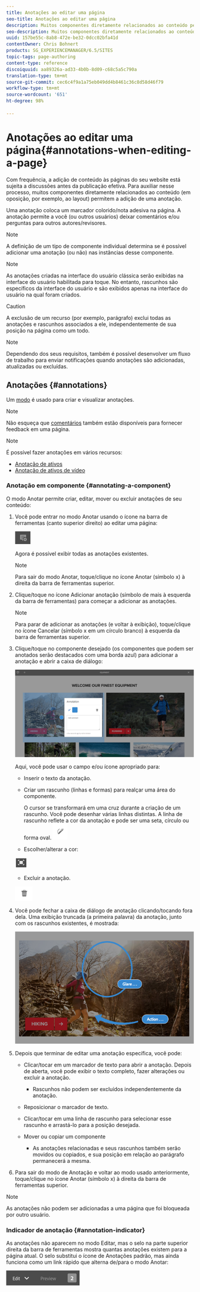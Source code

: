 ```yaml
---
title: Anotações ao editar uma página
seo-title: Anotações ao editar uma página
description: Muitos componentes diretamente relacionados ao conteúdo permitem que você adicione uma anotação
seo-description: Muitos componentes diretamente relacionados ao conteúdo permitem que você adicione uma anotação
uuid: 157be55c-8ab8-472e-be32-0dcc02bfa41d
contentOwner: Chris Bohnert
products: SG_EXPERIENCEMANAGER/6.5/SITES
topic-tags: page-authoring
content-type: reference
discoiquuid: aa89326a-ad33-4b0b-8d09-c68c5a5c790a
translation-type: tm+mt
source-git-commit: cec6c4f9a1a75eb049dd4b8461c36c8d58d46f79
workflow-type: tm+mt
source-wordcount: '651'
ht-degree: 98%

---
```



# Anotações ao editar uma página{#annotations-when-editing-a-page}

Com frequência, a adição de conteúdo às páginas do seu website está sujeita a discussões antes da publicação efetiva. Para auxiliar nesse processo, muitos componentes diretamente relacionados ao conteúdo (em oposição, por exemplo, ao layout) permitem a adição de uma anotação.

Uma anotação coloca um marcador colorido/nota adesiva na página. A anotação permite a você (ou outros usuários) deixar comentários e/ou perguntas para outros autores/revisores.

>[!NOTE]
>
>A definição de um tipo de componente individual determina se é possível adicionar uma anotação (ou não) nas instâncias desse componente.

>[!NOTE]
>
>As anotações criadas na interface do usuário clássica serão exibidas na interface do usuário habilitada para toque. No entanto, rascunhos são específicos da interface do usuário e são exibidos apenas na interface do usuário na qual foram criados.

>[!CAUTION]
>
>A exclusão de um recurso (por exemplo, parágrafo) exclui todas as anotações e rascunhos associados a ele, independentemente de sua posição na página como um todo.

>[!NOTE]
>
>Dependendo dos seus requisitos, também é possível desenvolver um fluxo de trabalho para enviar notificações quando anotações são adicionadas, atualizadas ou excluídas.

## Anotações {#annotations}

Um [modo](/help/sites-authoring/author-environment-tools.md#page-modes) é usado para criar e visualizar anotações.

>[!NOTE]
>
>Não esqueça que [comentários](/help/sites-authoring/basic-handling.md#timeline) também estão disponíveis para fornecer feedback em uma página.

>[!NOTE]
>
>É possível fazer anotações em vários recursos:
>
>* [Anotação de ativos](/help/assets/manage-assets.md#annotating)
>* [Anotação de ativos de vídeo](/help/assets/managing-video-assets.md#annotate-video-assets)

>



### Anotação em componente {#annotating-a-component}

O modo Anotar permite criar, editar, mover ou excluir anotações de seu conteúdo:

1. Você pode entrar no modo Anotar usando o ícone na barra de ferramentas (canto superior direito) ao editar uma página:

   ![](do-not-localize/screen_shot_2018-03-22at110414.png)

   Agora é possível exibir todas as anotações existentes.

   >[!NOTE]
   >
   >Para sair do modo Anotar, toque/clique no ícone Anotar (símbolo x) à direita da barra de ferramentas superior.

1. Clique/toque no ícone Adicionar anotação (símbolo de mais à esquerda da barra de ferramentas) para começar a adicionar as anotações.

   >[!NOTE]
   >
   >Para parar de adicionar as anotações (e voltar à exibição), toque/clique no ícone Cancelar (símbolo x em um círculo branco) à esquerda da barra de ferramentas superior.

1. Clique/toque no componente desejado (os componentes que podem ser anotados serão destacados com uma borda azul) para adicionar a anotação e abrir a caixa de diálogo:

   ![screen_shot_2018-03-22at110606](assets/screen_shot_2018-03-22at110606.png)

   Aqui, você pode usar o campo e/ou ícone apropriado para:

   * Inserir o texto da anotação.
   * Criar um rascunho (linhas e formas) para realçar uma área do componente.

      O cursor se transformará em uma cruz durante a criação de um rascunho. Você pode desenhar várias linhas distintas. A linha de rascunho reflete a cor da anotação e pode ser uma seta, círculo ou forma oval.
   ![](do-not-localize/screen_shot_2018-03-22at110640.png)

   * Escolher/alterar a cor:

   ![](do-not-localize/chlimage_1-19.png)

   * Excluir a anotação.

   ![](do-not-localize/screen_shot_2018-03-22at110647.png)

1. Você pode fechar a caixa de diálogo de anotação clicando/tocando fora dela. Uma exibição truncada (a primeira palavra) da anotação, junto com os rascunhos existentes, é mostrada:

   ![screen_shot_2018-03-22at110850](assets/screen_shot_2018-03-22at110850.png)

1. Depois que terminar de editar uma anotação específica, você pode:

   * Clicar/tocar em um marcador de texto para abrir a anotação. Depois de aberta, você pode exibir o texto completo, fazer alterações ou excluir a anotação.

      * Rascunhos não podem ser excluídos independentemente da anotação.
   * Reposicionar o marcador de texto.
   * Clicar/tocar em uma linha de rascunho para selecionar esse rascunho e arrastá-lo para a posição desejada.
   * Mover ou copiar um componente

      * As anotações relacionadas e seus rascunhos também serão movidos ou copiados, e sua posição em relação ao parágrafo permanecerá a mesma.


1. Para sair do modo de Anotação e voltar ao modo usado anteriormente, toque/clique no ícone Anotar (símbolo x) à direita da barra de ferramentas superior.

>[!NOTE]
>
>As anotações não podem ser adicionadas a uma página que foi bloqueada por outro usuário.

### Indicador de anotação {#annotation-indicator}

As anotações não aparecem no modo Editar, mas o selo na parte superior direita da barra de ferramentas mostra quantas anotações existem para a página atual. O selo substitui o ícone de Anotações padrão, mas ainda funciona como um link rápido que alterna de/para o modo Anotar:

![chlimage_1-242](assets/chlimage_1-242.png)

